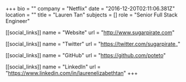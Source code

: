 +++
bio = ""
company = "Netflix"
date = "2016-12-20T02:11:06.381Z"
location = ""
title = "Lauren Tan"
subjects = []
role = "Senior Full Stack Engineer"

[[social_links]]
  name = "Website"
  url = "http://www.sugarpirate.com"

[[social_links]]
  name = "Twitter"
  url = "https://twitter.com/sugarpirate_"

[[social_links]]
  name = "GitHub"
  url = "https://github.com/poteto"

[[social_links]]
  name = "LinkedIn"
  url = "https://www.linkedin.com/in/laurenelizabethtan"
+++
